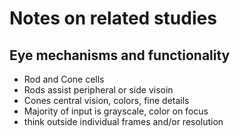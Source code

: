 # Notes on related studies

## Eye mechanisms and functionality

* Rod and Cone cells
* Rods assist peripheral or side visoin
* Cones central vision, colors, fine details
* Majority of input is grayscale, color on focus
* think outside individual frames and/or resolution